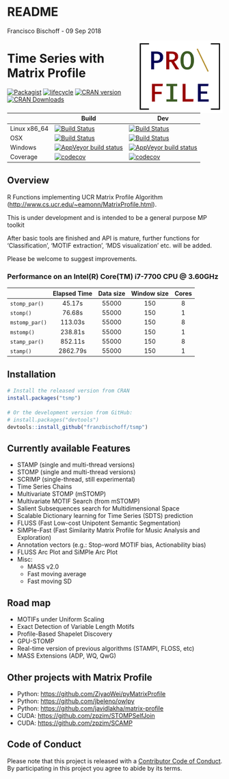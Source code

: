 README
================
Francisco Bischoff
\- 09 Sep 2018

<!-- README.md is generated from README.Rmd. Please edit that file -->

<img src="man/figures/logo.png" align="right" style="float:right;" />

# Time Series with Matrix Profile

[![Packagist](https://img.shields.io/packagist/l/doctrine/orm.svg)](https://choosealicense.com/licenses/mit)
[![lifecycle](https://img.shields.io/badge/lifecycle-maturing-blue.svg)](https://www.tidyverse.org/lifecycle/#maturing)
[![CRAN
version](http://www.r-pkg.org/badges/version/tsmp)](https://cran.r-project.org/package=tsmp)
[![CRAN
Downloads](https://cranlogs.r-pkg.org/badges/tsmp)](https://cran.r-project.org/package=tsmp)

|               | Build                                                                                                                                                                        | Dev                                                                                                                                                                           |
| ------------- | ---------------------------------------------------------------------------------------------------------------------------------------------------------------------------- | ----------------------------------------------------------------------------------------------------------------------------------------------------------------------------- |
| Linux x86\_64 | [![Build Status](https://travis-ci.com/franzbischoff/tsmp.svg?branch=master)](https://travis-ci.com/franzbischoff/tsmp)                                                      | [![Build Status](https://travis-ci.com/franzbischoff/tsmp.svg?branch=develop)](https://travis-ci.com/franzbischoff/tsmp)                                                      |
| OSX           | [![Build Status](https://travis-ci.com/franzbischoff/tsmp.svg?branch=master)](https://travis-ci.com/franzbischoff/tsmp)                                                      | [![Build Status](https://travis-ci.com/franzbischoff/tsmp.svg?branch=develop)](https://travis-ci.com/franzbischoff/tsmp)                                                      |
| Windows       | [![AppVeyor build status](https://ci.appveyor.com/api/projects/status/github/franzbischoff/tsmp?branch=master&svg=true)](https://ci.appveyor.com/project/franzbischoff/tsmp) | [![AppVeyor build status](https://ci.appveyor.com/api/projects/status/github/franzbischoff/tsmp?branch=develop&svg=true)](https://ci.appveyor.com/project/franzbischoff/tsmp) |
| Coverage      | [![codecov](https://codecov.io/gh/franzbischoff/tsmp/branch/master/graph/badge.svg)](https://codecov.io/gh/franzbischoff/tsmp)                                               | [![codecov](https://codecov.io/gh/franzbischoff/tsmp/branch/develop/graph/badge.svg)](https://codecov.io/gh/franzbischoff/tsmp)                                               |

## Overview

R Functions implementing UCR Matrix Profile Algorithm
(<http://www.cs.ucr.edu/~eamonn/MatrixProfile.html>).

This is under development and is intended to be a general purpose MP
toolkit

After basic tools are finished and API is mature, further functions for
‘Classification’, ‘MOTIF extraction’, ‘MDS visualization’ etc. will be
added.

Please be welcome to suggest improvements.

### Performance on an Intel(R) Core(TM) i7-7700 CPU @ 3.60GHz

|                | Elapsed Time | Data size | Window size | Cores |
| -------------- | :----------: | :-------: | :---------: | :---: |
| `stomp_par()`  |    45.17s    |   55000   |     150     |   8   |
| `stomp()`      |    76.68s    |   55000   |     150     |   1   |
| `mstomp_par()` |   113.03s    |   55000   |     150     |   8   |
| `mstomp()`     |   238.81s    |   55000   |     150     |   1   |
| `stamp_par()`  |   852.11s    |   55000   |     150     |   8   |
| `stamp()`      |   2862.79s   |   55000   |     150     |   1   |

## Installation

``` r
# Install the released version from CRAN
install.packages("tsmp")

# Or the development version from GitHub:
# install.packages("devtools")
devtools::install_github("franzbischoff/tsmp")
```

## Currently available Features

  - STAMP (single and multi-thread versions)
  - STOMP (single and multi-thread versions)
  - SCRIMP (single-thread, still experimental)
  - Time Series Chains
  - Multivariate STOMP (mSTOMP)
  - Multivariate MOTIF Search (from mSTOMP)
  - Salient Subsequences search for Multidimensional Space
  - Scalable Dictionary learning for Time Series (SDTS) prediction
  - FLUSS (Fast Low-cost Unipotent Semantic Segmentation)
  - SiMPle-Fast (Fast Similarity Matrix Profile for Music Analysis and
    Exploration)
  - Annotation vectors (e.g.: Stop-word MOTIF bias, Actionability bias)
  - FLUSS Arc Plot and SiMPle Arc Plot
  - Misc:
      - MASS v2.0
      - Fast moving average
      - Fast moving SD

## Road map

  - MOTIFs under Uniform Scaling
  - Exact Detection of Variable Length Motifs
  - Profile-Based Shapelet Discovery
  - GPU-STOMP
  - Real-time version of previous algorithms (STAMPI, FLOSS, etc)
  - MASS Extensions (ADP, WQ, QwG)

## Other projects with Matrix Profile

  - Python: <https://github.com/ZiyaoWei/pyMatrixProfile>
  - Python: <https://github.com/jbeleno/owlpy>
  - Python: <https://github.com/javidlakha/matrix-profile>
  - CUDA: <https://github.com/zpzim/STOMPSelfJoin>
  - CUDA: <https://github.com/zpzim/SCAMP>

## Code of Conduct

Please note that this project is released with a [Contributor Code of
Conduct](CODE_OF_CONDUCT.md). By participating in this project you agree
to abide by its terms.
